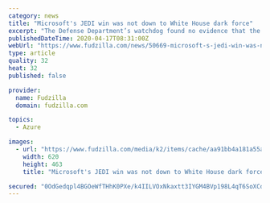 ```yaml
---
category: news
title: "Microsoft's JEDI win was not down to White House dark force"
excerpt: "The Defense Department’s watchdog found no evidence that the Pentagon’s controversial decision to award a $10 billion cloud-computing contract to Microsoft was the result of interference from President Donald Trump. The 317-page report issued Wednesday by the inspector general’s office also found that giving the JEDI contract to a single ..."
publishedDateTime: 2020-04-17T08:31:00Z
webUrl: "https://www.fudzilla.com/news/50669-microsoft-s-jedi-win-was-not-down-to-white-house-dark-force"
type: article
quality: 32
heat: 32
published: false

provider:
  name: Fudzilla
  domain: fudzilla.com

topics:
  - Azure

images:
  - url: "https://www.fudzilla.com/media/k2/items/cache/aa91bb4a181a55aa28a611297d048668_L.jpg"
    width: 620
    height: 463
    title: "Microsoft's JEDI win was not down to White House dark force"

secured: "0OdGedqpl4BGOeWfTHhK0PXe/k4IILVOxNkaxtt3IYGM4BVp198L4qT6SoXCdytp/IbzwiTGnuHbdYSlWj93z+3OALZfPxN7I0CXR2BLwljHEZDr0EfRoVgIpnCfHfXu8rQXOjOr2MDHyboS/9cmaFQOABecYuRRNbPePll0I0eQ0Tr1AfvfAZET9282M+qpprZYg4RNDBIYnDez1CN0lMcXmIkNdLe8cGgXlcgHBhFjGUj75xYgMWj9RFghahRPK1UGzzrUgAF24awjX2XT7WgYxcRHbTUCGinbi1GhN3QxaGaEbsYsRs0Vi8il3XZo92TFYkT1AH02fkIx9/bAdzL+Qa89fi/9rG2z7m+RTpj66PTtKfgfGgt3fZGhfFPUkOm9IMsY3Ek8o7xH4nlKXqZay0LzGZ/wDA3/XE0bZ1eHT+9xrse+oBCVXG3REXvkWJ8eV4GMxNnisiXMKWIR4ePbTwGT+Uvfyv6I5dGtqsw=;7/XPnAcGDFnfl36MvNNj3A=="
---
```



